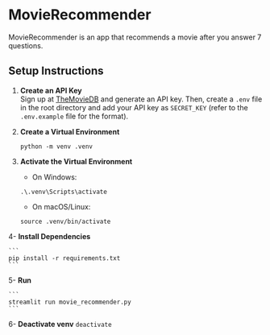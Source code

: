 # MovieRecommender

MovieRecommender is an app that recommends a movie after you answer 7 questions.

## Setup Instructions

1. **Create an API Key**  
   Sign up at [TheMovieDB](https://www.themoviedb.org/) and generate an API key. Then, create a `.env` file in the root directory and add your API key as `SECRET_KEY` (refer to the `.env.example` file for the format).

2. **Create a Virtual Environment**  
   ```
   python -m venv .venv
   ```

3. **Activate the Virtual Environment**
    - On Windows:
    ```
    .\.venv\Scripts\activate
    ```
    - On macOS/Linux:
    ```
    source .venv/bin/activate
    ```

4- **Install Dependencies**

    ```
    pip install -r requirements.txt
    ```

5- **Run**

    ```
    streamlit run movie_recommender.py
    ```



6- **Deactivate venv**
    ```
    deactivate
    ```